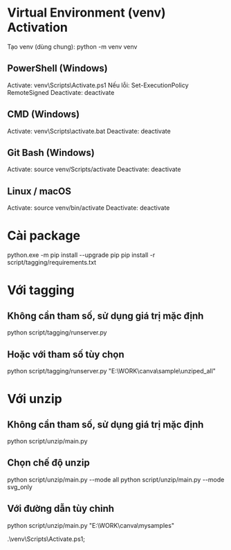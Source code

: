 # Virtual Environment (venv) Activation

Tạo venv (dùng chung):
python -m venv venv

## PowerShell (Windows)
Activate:   venv\Scripts\Activate.ps1
Nếu lỗi:    Set-ExecutionPolicy RemoteSigned
Deactivate: deactivate

## CMD (Windows)
Activate:   venv\Scripts\activate.bat
Deactivate: deactivate

## Git Bash (Windows)
Activate:   source venv/Scripts/activate
Deactivate: deactivate

## Linux / macOS
Activate:   source venv/bin/activate
Deactivate: deactivate


# Cài package
python.exe -m pip install --upgrade pip
pip install -r script/tagging/requirements.txt

# Với tagging

## Không cần tham số, sử dụng giá trị mặc định
python script/tagging/runserver.py

## Hoặc với tham số tùy chọn
python script/tagging/runserver.py "E:\WORK\canva\sample\unziped_all"

# Với unzip
## Không cần tham số, sử dụng giá trị mặc định
python script/unzip/main.py

## Chọn chế độ unzip
python script/unzip/main.py --mode all
python script/unzip/main.py --mode svg_only

## Với đường dẫn tùy chỉnh
python script/unzip/main.py "E:\WORK\canva\mysamples"

.\venv\Scripts\Activate.ps1; 